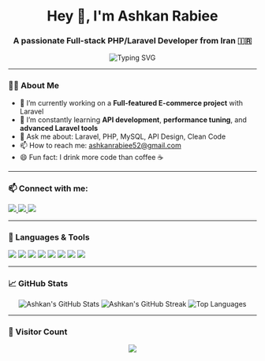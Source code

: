 <h1 align="center">Hey 👋, I'm Ashkan Rabiee</h1>
<h3 align="center">A passionate Full-stack PHP/Laravel Developer from Iran 🇮🇷</h3>

<p align="center">
  <img src="https://readme-typing-svg.herokuapp.com?font=Fira+Code&duration=3000&pause=500&center=true&vCenter=true&multiline=true&width=600&height=80&lines=Welcome+to+my+GitHub+profile!;I'm+a+Laravel+lover+%F0%9F%92%96;I+build+awesome+web+apps!" alt="Typing SVG" />
</p>

---

### 👨‍💻 About Me

- 🔭 I’m currently working on a **Full-featured E-commerce project** with Laravel  
- 🌱 I’m constantly learning **API development**, **performance tuning**, and **advanced Laravel tools**  
- 💬 Ask me about: Laravel, PHP, MySQL, API Design, Clean Code  
- 📫 How to reach me: ashkanrabiee52@gmail.com  
- 😄 Fun fact: I drink more code than coffee ☕️

---

### 📫 Connect with me:

<p align="left">
  <a href="https://instagram.com/ashkan.rabiee" target="_blank">
    <img src="https://img.shields.io/badge/-Instagram-E4405F?style=for-the-badge&logo=instagram&logoColor=white" />
  </a>
  <a href="https://linkedin.com/in/ashkan-rabiee" target="_blank">
    <img src="https://img.shields.io/badge/-LinkedIn-0077B5?style=for-the-badge&logo=linkedin&logoColor=white" />
  </a>
  <a href="mailto:ashkan.rabiee@example.com">
    <img src="https://img.shields.io/badge/-Email-D14836?style=for-the-badge&logo=gmail&logoColor=white" />
  </a>
</p>

---

### 🚀 Languages & Tools

<p align="left">
  <img src="https://img.shields.io/badge/-PHP-777BB4?style=for-the-badge&logo=php&logoColor=white" />
  <img src="https://img.shields.io/badge/-Laravel-FF2D20?style=for-the-badge&logo=laravel&logoColor=white" />
  <img src="https://img.shields.io/badge/-MySQL-00758F?style=for-the-badge&logo=mysql&logoColor=white" />
  <img src="https://img.shields.io/badge/-JavaScript-F7DF1E?style=for-the-badge&logo=javascript&logoColor=black" />
  <img src="https://img.shields.io/badge/-HTML5-E34F26?style=for-the-badge&logo=html5&logoColor=white" />
  <img src="https://img.shields.io/badge/-CSS3-1572B6?style=for-the-badge&logo=css3&logoColor=white" />
  <img src="https://img.shields.io/badge/-Bootstrap-563D7C?style=for-the-badge&logo=bootstrap&logoColor=white" />
  <img src="https://img.shields.io/badge/-Postman-FF6C37?style=for-the-badge&logo=postman&logoColor=white" />
</p>

---

### 📈 GitHub Stats

<p align="center">
  <img src="https://github-readme-stats.vercel.app/api?username=ashkanrabiee&show_icons=true&theme=radical" alt="Ashkan's GitHub Stats" />
  <img src="https://github-readme-streak-stats.herokuapp.com/?user=ashkanrabiee&theme=radical" alt="Ashkan's GitHub Streak" />
  <img src="https://github-readme-stats.vercel.app/api/top-langs/?username=ashkanrabiee&layout=compact&theme=radical" alt="Top Languages" />
</p>

---

### 👀 Visitor Count

<p align="center">
  <img src="https://komarev.com/ghpvc/?username=ashkanrabiee&label=Profile+Views&color=blue&style=flat" />
</p>
